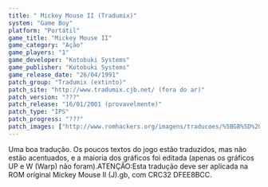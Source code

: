 ```yaml
---
title: " Mickey Mouse II (Tradumix)"
system: "Game Boy"
platform: "Portátil"
game_title: "Mickey Mouse II"
game_category: "Ação"
game_players: "1"
game_developer: "Kotobuki Systems"
game_publisher: "Kotobuki Systems"
game_release_date: "26/04/1991"
patch_group: "Tradumix (extinto)"
patch_site: "http://www.tradumix.cjb.net/ (fora do ar)"
patch_version: "???"
patch_release: "16/01/2001 (provavelmente)"
patch_type: "IPS"
patch_progress: "???"
patch_images: ["http://www.romhackers.org/imagens/traducoes/%5BGB%5D%20Mickey%20Mouse%20II%20-%20Tradumix%20-%201.png","http://www.romhackers.org/imagens/traducoes/%5BGB%5D%20Mickey%20Mouse%20II%20-%20Tradumix%20-%202.png","http://www.romhackers.org/imagens/traducoes/%5BGB%5D%20Mickey%20Mouse%20II%20-%20Tradumix%20-%203.png"]
---
```

Uma boa tradução. Os poucos textos do jogo estão traduzidos, mas não estão acentuados, e a maioria dos gráficos foi editada (apenas os gráficos UP e W (Warp) não foram).ATENÇÃO:Esta tradução deve ser aplicada na ROM original Mickey Mouse II (J).gb, com CRC32 DFEE8BCC.